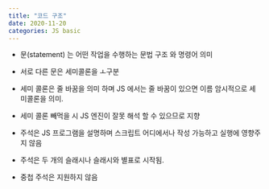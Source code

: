 ```yaml
---
title: "코드 구조"
date: 2020-11-20
categories: JS basic
---
```


- 문(statement) 는 어떤 작업을 수행하는 문법 구조 와 명령어 의미

- 서로 다른 문은 세미콜론을 ㅗ구분

- 세미 콜론은 줄 바꿈을 의미 하며 JS 에서는 줄 바꿈이 있으면 이름 암시적으로 세미콜론을 의미.

- 세미 콜론 빼먹을 시 JS 엔진이 잘못 해석 할 수 있으므로 지향

- 주석은 JS 프로그램을 설명하며 스크립트 어디에서나 작성 가능하고 실행에 영향주지 않음

- 주석은 두 개의 슬래시나 슬래시와 별표로 시작됨.

- 중첩 주석은 지원하지 않음

